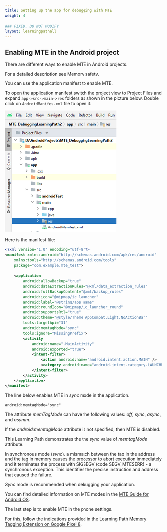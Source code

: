 ```yaml
---
title: Setting up the app for debugging with MTE
weight: 4

### FIXED, DO NOT MODIFY
layout: learningpathall
---
```


## Enabling MTE in the Android project

There are different ways to enable MTE in Android projects. 

For a detailed description see [Memory safety](https://source.android.com/docs/security/test/memory-safety). 

You can use the application manifest to enable MTE.

To open the application manifest switch the project view to Project Files and expand `app->src->main->res` folders as shown in the picture below. Double click on `AndroidManifes.xml` file to open it. 

![alt-text-2](pictures/04_android_manifest_path.png "Android Manifest file path.")

Here is the manifest file:

```xml
<?xml version="1.0" encoding="utf-8"?>
<manifest xmlns:android="http://schemas.android.com/apk/res/android"
    xmlns:tools="http://schemas.android.com/tools"
    package="com.example.mte_test">

    <application
        android:allowBackup="true"
        android:dataExtractionRules="@xml/data_extraction_rules"
        android:fullBackupContent="@xml/backup_rules"
        android:icon="@mipmap/ic_launcher"
        android:label="@string/app_name"
        android:roundIcon="@mipmap/ic_launcher_round"
        android:supportsRtl="true"
        android:theme="@style/Theme.AppCompat.Light.NoActionBar"
        tools:targetApi="31"
        android:memtagMode="sync"
        tools:ignore="MissingPrefix">
        <activity
            android:name=".MainActivity"
            android:exported="true">
            <intent-filter>
                <action android:name="android.intent.action.MAIN" />
                <category android:name="android.intent.category.LAUNCHER" />
            </intent-filter>
        </activity>
    </application>
</manifest>

```

The line below enables MTE in *sync* mode in the application. 

```console
android:memtagMode="sync"
```

The attribute *memTagMode* can have the following values: *off*, *sync*, *async*, and *asymm*.

If the *android:memtagMode* attribute is not specified, then MTE is disabled.

This Learning Path demonstrates the the *sync* value of *memtagMode* attribute.

In synchronous mode (*sync*), a mismatch between the tag in the address and the tag in memory
causes the processor to abort execution immediately and it terminates the process with SIGSEGV (code SEGV_MTESERR) - a synchronous exception. This identifies the precise instruction and address that caused
the failure. 

*Sync* mode is recommended when debugging your application.

You can find detailed information on MTE modes in the [MTE Guide for Android OS](https://documentation-service.arm.com/static/660d6857aec7154a17ee1c5f?token=). 

The last step is to enable MTE in the phone settings. 

For this, follow the indications provided in the Learning Path [Memory Tagging Extension on Google Pixel 8](https://learn.arm.com/learning-paths/smartphones-and-mobile/mte_on_pixel8/).
